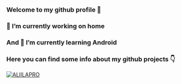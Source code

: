 ### Welcome to my github profile 👋
### 🔭 I’m currently working on home
### And 🌱 I’m currently learning Android
### Here you can find some info about my github projects 👇
[![ALIILAPRO](https://github-readme-stats.vercel.app/api?username=ShafiqSadat&show_icons=true&theme=highcontrast)](https://Shafiq.tech)
<!--
**ShafiqSadat/ShafiqSadat** is a ✨ _special_ ✨ repository because its `README.md` (this file) appears on your GitHub profile.

Here are some ideas to get you started:

- 🔭 I’m currently working on ...
- 🌱 I’m currently learning ...
- 👯 I’m looking to collaborate on ...
- 🤔 I’m looking for help with ...
- 💬 Ask me about ...
- 📫 How to reach me: ...
- 😄 Pronouns: ...
- ⚡ Fun fact: ...
-->
